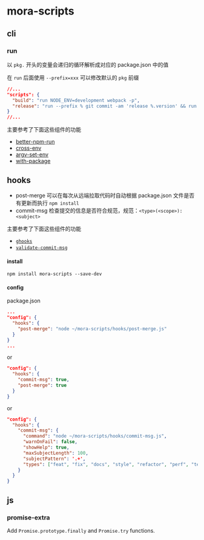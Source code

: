# mora-scripts

## cli

### run

以 `pkg.` 开头的变量会递归的循环解析成对应的 package.json 中的值

在 `run` 后面使用 `--prefix=xxx` 可以修改默认的 `pkg` 前缀

```json
//...
"scripts": {
  "build": "run NODE_ENV=development webpack -p",
  "release": "run --prefix % git commit -am 'release %.version' && run git tag %.version"
}
//...
```

主要参考了下面这些组件的功能

- [better-npm-run](https://github.com/benoror/better-npm-run)
- [cross-env](https://github.com/kentcdodds/cross-env)
- [argv-set-env](https://github.com/kentcdodds/argv-set-env)
- [with-package](https://github.com/bahmutov/with-package)



## hooks

* post-merge 可以在每次从远端拉取代码时自动根据 package.json 文件是否有更新而执行 `npm install`
* commit-msg 检查提交的信息是否符合规范，规范：`<type>(<scope>): <subject>`

主要参考了下面这些组件的功能

- [`ghooks`](https://github.com/gtramontina/ghooks)
- [`validate-commit-msg`](https://github.com/kentcdodds/validate-commit-msg)


#### install

```
npm install mora-scripts --save-dev
```

#### config

package.json

```json
...
"config": {
  "hooks": {
    "post-merge": "node ~/mora-scripts/hooks/post-merge.js"
  }
}
...
```

or

```json
"config": {
  "hooks": {
    "commit-msg": true,
    "post-merge": true
  }
}
```

or

```json
"config": {
  "hooks": {
    "commit-msg": {
      "command": "node ~/mora-scripts/hooks/commit-msg.js",
      "warnOnFail": false,
      "showHelp": true,
      "maxSubjectLength": 100,
      "subjectPattern": '.+',
      "types": ["feat", "fix", "docs", "style", "refactor", "perf", "test", "chore", "revert"]
    }
  }
}
```


## js

### promise-extra

Add `Promise.prototype.finally` and `Promise.try` functions.


